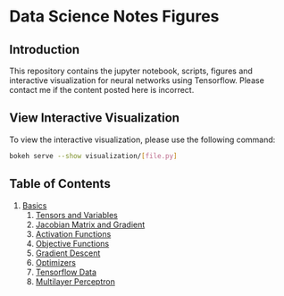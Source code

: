 # Data Science Notes Figures
## Introduction
This repository contains the jupyter notebook, scripts, figures and interactive visualization for neural networks using Tensorflow. Please contact me if the content posted here is incorrect. 

## View Interactive Visualization
To view the interactive visualization, please use the following command:
```bash
bokeh serve --show visualization/[file.py]
```

## Table of Contents
1. [Basics](basics/)
    1. [Tensors and Variables](basics/tensors_and_variables.ipynb)
    2. [Jacobian Matrix and Gradient](basics/jacobian_matrix_and_gradient.ipynb)
    3. [Activation Functions](basics/activation_functions.ipynb)
    4. [Objective Functions](basics/objective_functions.ipynb)
    5. [Gradient Descent](basics/gradient_descent.ipynb)
    6. [Optimizers](basics/optimizers.ipynb)
    7. [Tensorflow Data](basics/tensorflow_data.ipynb)
    8. [Multilayer Perceptron](basics/multilayer_perceptron.ipynb)